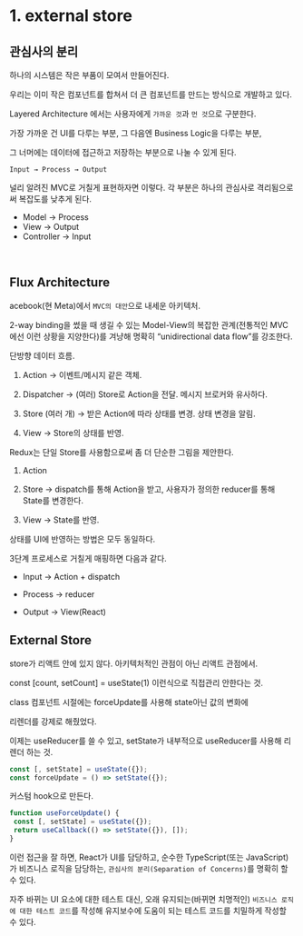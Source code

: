 # 1. external store

## 관심사의 분리

하나의 시스템은 작은 부품이 모여서 만들어진다.

우리는 이미 작은 컴포넌트를 합쳐서 더 큰 컴포넌트를 만드는 방식으로 개발하고 있다.

Layered Architecture 에서는 사용자에게 `가까운 것`과 `먼 것`으로 구분한다.

가장 가까운 건 UI를 다루는 부분, 그 다음엔 Business Logic을 다루는 부분,

그 너머에는 데이터에 접근하고 저장하는 부분으로 나눌 수 있게 된다.

`Input → Process → Output`

널리 알려진 MVC로 거칠게 표현하자면 이렇다. 각 부분은 하나의 관심사로 격리됨으로써 복잡도를 낮추게 된다.

* Model → Process
* View → Output
* Controller → Input

<br>

## Flux Architecture

acebook(현 Meta)에서 `MVC의 대안`으로 내세운 아키텍처.

2-way binding을 썼을 때 생길 수 있는 Model-View의 복잡한 관계(전통적인 MVC에선 이런 상황을 지양한다)를 겨냥해 명확히 “unidirectional data flow”를 강조한다.

단방향 데이터 흐름.

1. Action → 이벤트/메시지 같은 객체.

2. Dispatcher → (여러) Store로 Action을 전달. 메시지 브로커와 유사하다.

3. Store (여러 개) → 받은 Action에 따라 상태를 변경. 상태 변경을 알림.

4. View → Store의 상태를 반영.

Redux는 단일 Store를 사용함으로써 좀 더 단순한 그림을 제안한다.

1. Action

2. Store → dispatch를 통해 Action을 받고, 사용자가 정의한 reducer를 통해 State를 변경한다.

3. View → State를 반영.

상태를 UI에 반영하는 방법은 모두 동일하다.

3단계 프로세스로 거칠게 매핑하면 다음과 같다.

* Input → Action + dispatch

* Process → reducer

* Output → View(React)

## External Store

store가 리액트 안에 있지 않다.
아키텍처적인 관점이 아닌 리액트 관점에서.

const [count, setCount] = useState(1) 이런식으로 직접관리 안한다는 것.

class 컴포넌트 시절에는 forceUpdate를 사용해 state아닌 값의 변화에

리렌더를 강제로 해줬었다.

이제는 useReducer를 쓸 수 있고, setState가 내부적으로 useReducer를 사용해 리렌더 하는 것.

```js
const [, setState] = useState({});
const forceUpdate = () => setState({});
```

커스텀 hook으로 만든다.

```js
function useForceUpdate() {
 const [, setState] = useState({});
 return useCallback(() => setState({}), []);
}

```

이런 접근을 잘 하면, React가 UI를 담당하고, 순수한 TypeScript(또는 JavaScript)가 비즈니스 로직을 담당하는, `관심사의 분리(Separation of Concerns)`를 명확히 할 수 있다.

자주 바뀌는 UI 요소에 대한 테스트 대신, 오래 유지되는(바뀌면 치명적인) `비즈니스 로직에 대한 테스트 코드`를 작성해 유지보수에 도움이 되는 테스트 코드를 치밀하게 작성할 수 있다.
